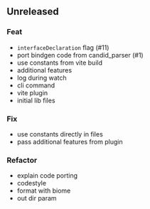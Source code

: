 ## Unreleased

### Feat

- `interfaceDeclaration` flag (#11)
- port bindgen code from candid_parser (#1)
- use constants from vite build
- additional features
- log during watch
- cli command
- vite plugin
- initial lib files

### Fix

- use constants directly in files
- pass additional features from plugin

### Refactor

- explain code porting
- codestyle
- format with biome
- out dir param
